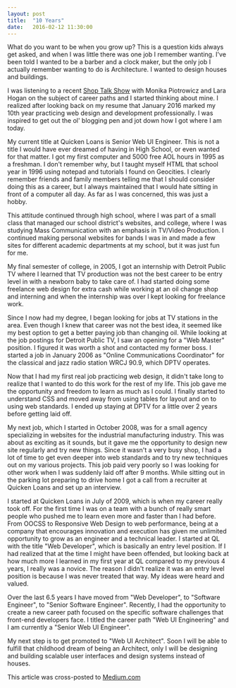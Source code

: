 ```yaml
---
layout: post
title:  "10 Years"
date:   2016-02-12 11:30:00
---
```


What do you want to be when you grow up? This is a question kids always get asked, and when I was little there was one job I remember wanting. I've been told I wanted to be a barber and a clock maker, but the only job I actually remember wanting to do is Architecture. I wanted to design houses and buildings.

I was listening to a recent [Shop Talk Show](http://shoptalkshow.com/episodes/202-with-monika-piotrowicz-and-lara-hogan/) with Monika Piotrowicz and Lara Hogan on the subject of career paths and I started thinking about mine. I realized after looking back on my resume that January 2016 marked my 10th year practicing web design and development professionally. I was inspired to get out the ol' blogging pen and jot down how I got where I am today.

My current title at Quicken Loans is Senior Web UI Engineer. This is not a title I would have ever dreamed of having in High School, or even wanted for that matter. I got my first computer and 5000 free AOL hours in 1995 as a freshman. I don't remember why, but I taught myself HTML that school year in 1996 using notepad and tutorials I found on Geocities. I clearly remember friends and family members telling me that I should consider doing this as a career, but I always maintained that I would hate sitting in front of a computer all day. As far as I was concerned, this was just a hobby.

This attitude continued through high school, where I was part of a small class that managed our school district's websites, and college, where I was studying Mass Communication with an emphasis in TV/Video Production. I continued making personal websites for bands I was in and made a few sites for different academic departments at my school, but it was just fun for me.

My final semester of college, in 2005, I got an internship with Detroit Public TV where I learned that TV production was not the best career to be entry level in with a newborn baby to take care of. I had started doing some freelance web design for extra cash while working at an oil change shop and interning and when the internship was over I kept looking for freelance work.

Since I now had my degree, I began looking for jobs at TV stations in the area. Even though I knew that career was not the best idea, it seemed like my best option to get a better paying job than changing oil. While looking at the job postings for Detroit Public TV, I saw an opening for a "Web Master" position. I figured it was worth a shot and contacted my former boss. I started a job in January 2006 as "Online Communications Coordinator" for the classical and jazz radio station WRCJ 90.9, which DPTV operates.

Now that I had my first real job practicing web design, it didn't take long to realize that I wanted to do this work for the rest of my life. This job gave me the opportunity and freedom to learn as much as I could. I finally started to understand CSS and moved away from using tables for layout and on to using web standards. I ended up staying at DPTV for a little over 2 years before getting laid off.

My next job, which I started in October 2008, was for a small agency specializing in websites for the industrial manufacturing industry. This was about as exciting as it sounds, but it gave me the opportunity to design new site regularly and try new things. Since it wasn't a very busy shop, I had a lot of time to get even deeper into web standards and to try new techniques out on my various projects. This job paid very poorly so I was looking for other work when I was suddenly laid off after 9 months. While sitting out in the parking lot preparing to drive home I got a call from a recruiter at Quicken Loans and set up an interview.

I started at Quicken Loans in July of 2009, which is when my career really took off. For the first time I was on a team with a bunch of really smart people who pushed me to learn even more and faster than I had before. From OOCSS to Responsive Web Design to web performance, being at a company that encourages innovation and execution has given me unlimited opportunity to grow as an engineer and a technical leader. I started at QL with the title "Web Developer", which is basically an entry level position. If I had realized that at the time I might have been offended, but looking back at how much more I learned in my first year at QL compared to my previous 4 years, I really was a novice. The reason I didn't realize it was an entry level position is because I was never treated that way. My ideas were heard and valued.

Over the last 6.5 years I have moved from "Web Developer", to "Software Engineer", to "Senior Software Engineer". Recently, I had the opportunity to create a new career path focused on the specific software challenges that front-end developers face. I titled the career path "Web UI Engineering" and I am currently a "Senior Web UI Engineer".

My next step is to get promoted to "Web UI Architect". Soon I will be able to fulfill that childhood dream of being an Architect, only I will be designing and building scalable user interfaces and design systems instead of houses.

This article was cross-posted to [Medium.com](https://medium.com/@yodasw16/10-years-68169e6b9baf#.os5fnzm5l)
